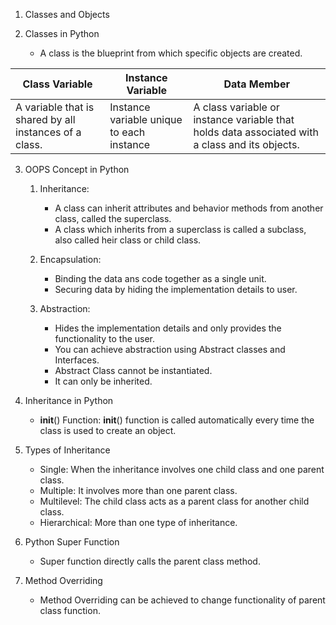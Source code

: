 1. Classes and Objects

2. Classes in Python
   * A class is the blueprint from which specific objects are created.
     
| Class Variable | Instance Variable | Data Member |
| ----- | ----- | ----- |
| A variable that is shared by all instances of a class. | Instance variable unique to each instance | A class variable or instance variable that holds data associated with a class and its objects. |

3. OOPS Concept in Python
   1. Inheritance:
       * A class can inherit attributes and behavior methods from another class, called the superclass.
       * A class which inherits from a superclass is called a subclass, also called heir class or child class.
    
   2. Encapsulation:
       * Binding the data ans code together as a single unit.
       * Securing data by hiding the implementation details to user.
     
   3. Abstraction:
       * Hides the implementation details and only provides the functionality to the user.
       * You can achieve abstraction using Abstract classes and Interfaces.
       * Abstract Class cannot be instantiated.
       * It can only be inherited. 

4. Inheritance in Python
    * __init__() Function: __init__() function is called automatically every time the class is used to create an object.

5. Types of Inheritance
    * Single: When the inheritance involves one child class and one parent class.
    * Multiple: It involves more than one parent class.
    * Multilevel: The child class acts as a parent class for another child class.
    * Hierarchical: More than one type of inheritance.

6. Python Super Function
    * Super function directly calls the parent class method.

7. Method Overriding
    * Method Overriding can be achieved to change functionality of parent class function.

